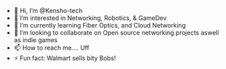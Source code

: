 - 👋 Hi, I’m @Kensho-tech
- 👀 I’m interested in Networking, Robotics, & GameDev
- 🌱 I’m currently learning Fiber Optics, and Cloud Networking 
- 💞️ I’m looking to collaborate on Open source networking projects aswell as indie games 
- 📫 How to reach me.... Uff 
- ⚡ Fun fact: Walmart sells bity Bobs!

<!---
Kensho-tech/Kensho-tech is a ✨ special ✨ repository because its `README.md` (this file) appears on your GitHub profile.
You can click the Preview link to take a look at your changes.
--->
